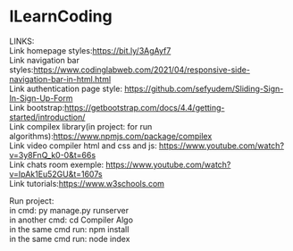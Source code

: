 # ILearnCoding
LINKS:<br>
Link homepage styles:https://bit.ly/3AgAyf7<br>
Link navigation bar styles:https://www.codinglabweb.com/2021/04/responsive-side-navigation-bar-in-html.html<br>
Link authentication page style: https://github.com/sefyudem/Sliding-Sign-In-Sign-Up-Form<br>
Link bootstrap:https://getbootstrap.com/docs/4.4/getting-started/introduction/<br>
Link compilex library(in project: for run algorithms):https://www.npmjs.com/package/compilex<br>
Link video compiler html and css and js: https://www.youtube.com/watch?v=3y8FnQ_k0-0&t=66s<br>
Link chats room exemple: https://www.youtube.com/watch?v=IpAk1Eu52GU&t=1607s<br>
Link tutorials:https://www.w3schools.com<br>

Run project:<br>
  in cmd: py manage.py runserver<br>
  in another cmd: cd Compiler Algo<br>
    in the same cmd run: npm install<br>
    in the same cmd run: node index<br>
            
